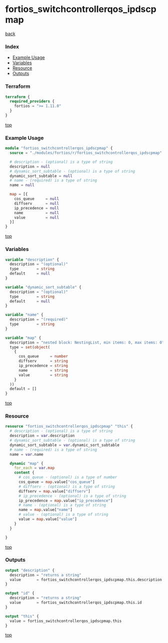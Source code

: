 # fortios_switchcontrollerqos_ipdscpmap

[back](../fortios.md)

### Index

- [Example Usage](#example-usage)
- [Variables](#variables)
- [Resource](#resource)
- [Outputs](#outputs)

### Terraform

```terraform
terraform {
  required_providers {
    fortios = ">= 1.11.0"
  }
}
```

[top](#index)

### Example Usage

```terraform
module "fortios_switchcontrollerqos_ipdscpmap" {
  source = "./modules/fortios/r/fortios_switchcontrollerqos_ipdscpmap"

  # description - (optional) is a type of string
  description = null
  # dynamic_sort_subtable - (optional) is a type of string
  dynamic_sort_subtable = null
  # name - (required) is a type of string
  name = null

  map = [{
    cos_queue     = null
    diffserv      = null
    ip_precedence = null
    name          = null
    value         = null
  }]
}
```

[top](#index)

### Variables

```terraform
variable "description" {
  description = "(optional)"
  type        = string
  default     = null
}

variable "dynamic_sort_subtable" {
  description = "(optional)"
  type        = string
  default     = null
}

variable "name" {
  description = "(required)"
  type        = string
}

variable "map" {
  description = "nested block: NestingList, min items: 0, max items: 0"
  type = set(object(
    {
      cos_queue     = number
      diffserv      = string
      ip_precedence = string
      name          = string
      value         = string
    }
  ))
  default = []
}
```

[top](#index)

### Resource

```terraform
resource "fortios_switchcontrollerqos_ipdscpmap" "this" {
  # description - (optional) is a type of string
  description = var.description
  # dynamic_sort_subtable - (optional) is a type of string
  dynamic_sort_subtable = var.dynamic_sort_subtable
  # name - (required) is a type of string
  name = var.name

  dynamic "map" {
    for_each = var.map
    content {
      # cos_queue - (optional) is a type of number
      cos_queue = map.value["cos_queue"]
      # diffserv - (optional) is a type of string
      diffserv = map.value["diffserv"]
      # ip_precedence - (optional) is a type of string
      ip_precedence = map.value["ip_precedence"]
      # name - (optional) is a type of string
      name = map.value["name"]
      # value - (optional) is a type of string
      value = map.value["value"]
    }
  }

}
```

[top](#index)

### Outputs

```terraform
output "description" {
  description = "returns a string"
  value       = fortios_switchcontrollerqos_ipdscpmap.this.description
}

output "id" {
  description = "returns a string"
  value       = fortios_switchcontrollerqos_ipdscpmap.this.id
}

output "this" {
  value = fortios_switchcontrollerqos_ipdscpmap.this
}
```

[top](#index)